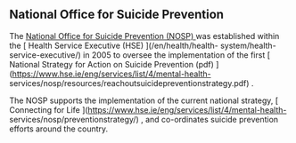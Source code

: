 ##  National Office for Suicide Prevention

The [ National Office for Suicide Prevention (NOSP)
](https://www.hse.ie/eng/services/list/4/mental-health-services/nosp/) was
established within the [ Health Service Executive (HSE) ](/en/health/health-
system/health-service-executive/) in 2005 to oversee the implementation of the
first [ National Strategy for Action on Suicide Prevention (pdf)
](https://www.hse.ie/eng/services/list/4/mental-health-
services/nosp/resources/reachoutsuicidepreventionstrategy.pdf) .

The NOSP supports the implementation of the current national strategy, [
Connecting for Life ](https://www.hse.ie/eng/services/list/4/mental-health-
services/nosp/preventionstrategy/) , and co-ordinates suicide prevention
efforts around the country.
